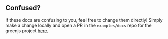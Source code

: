 ## Confused?

If these docs are confusing to you, feel free to change them directly! Simply make a change locally and open a PR in the `examples/docs` repo for the greenjs project [here.](https://github.com/webappio/greenjs)

<br />